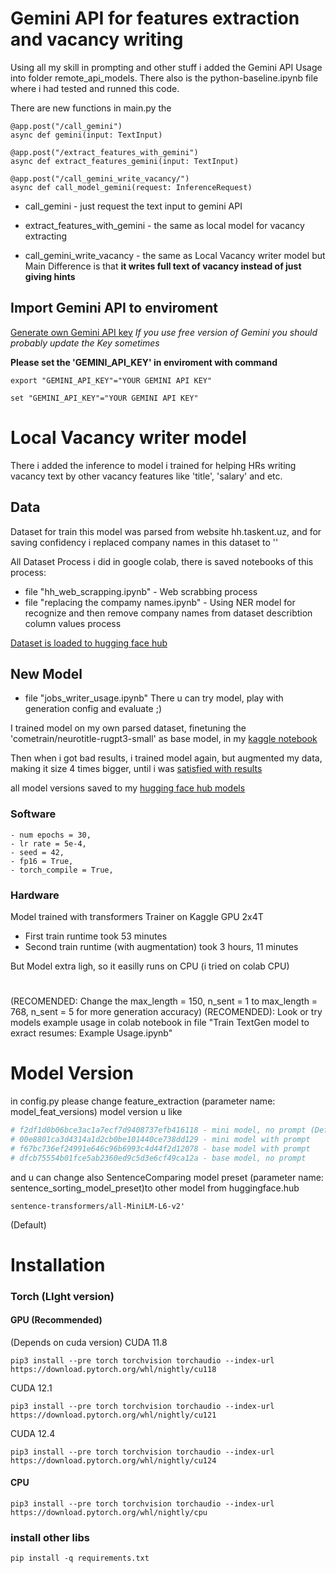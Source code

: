 # Gemini API for features extraction and vacancy writing 

Using all my skill in prompting and other stuff i added the Gemini API Usage into folder remote_api_models. There also is the python-baseline.ipynb file where i had tested and runned this code. 

There are new functions in main.py the 

```
@app.post("/call_gemini")
async def gemini(input: TextInput)

@app.post("/extract_features_with_gemini")
async def extract_features_gemini(input: TextInput) 

@app.post("/call_gemini_write_vacancy/")
async def call_model_gemini(request: InferenceRequest)
```

- call_gemini - just request the text input to gemini API 


- extract_features_with_gemini - the same as local model for vacancy extracting 


- call_gemini_write_vacancy - the same as Local Vacancy writer model but Main Difference is that **it writes full text of vacancy instead of just giving hints**

## Import Gemini API to enviroment

[Generate own Gemini API key](https://aistudio.google.com/app/apikey)
*If you use free version of Gemini you should probably update the Key sometimes*

**Please set the 'GEMINI_API_KEY' in enviroment with command**

```Linux Ubuntu Terminal 
export "GEMINI_API_KEY"="YOUR GEMINI API KEY"
```

```Windows cmd 
set "GEMINI_API_KEY"="YOUR GEMINI API KEY"
```

# Local Vacancy writer model 

There i added the inference to model i trained for helping HRs writing vacancy text by other vacancy features like 'title', 'salary' and etc. 

## Data

Dataset for train this model was parsed from website hh.taskent.uz, and for saving confidency i replaced company names in this dataset to ''

All Dataset Process i did in google colab, there is saved notebooks of this process: 

- file "hh_web_scrapping.ipynb" - Web scrabbing process 
- file "replacing the compamy names.ipynb" - Using NER model for recognize and then remove company names from dataset describtion column values process

[Dataset is loaded to hugging face hub](https://huggingface.co/datasets/doublecringe123/parsed-vacancies-from-headhunter-tashkent)

## New Model

- file "jobs_writer_usage.ipynb" There u can try model, play with generation config and evaluate ;) 

I trained model on my own parsed dataset, finetuning the 'cometrain/neurotitle-rugpt3-small' as base model, in my [kaggle notebook](https://www.kaggle.com/code/yannchikk/solution-for-my-summer-internship?scriptVersionId=191968661)

Then when i got bad results, i trained model again, but augmented my data, making it size 4 times bigger, until i was [satisfied with results](https://www.kaggle.com/code/yannchikk/solution-for-my-summer-internship?scriptVersionId=192142602)


all model versions saved to my [hugging face hub models](https://huggingface.co/doublecringe123/job-describtion-copilot-ru/)

### Software

    - num epochs = 30, 
    - lr rate = 5e-4, 
    - seed = 42, 
    - fp16 = True, 
    - torch_compile = True, 

### Hardware 
Model trained with transformers Trainer on Kaggle GPU 2x4T

- First train runtime took 53 minutes
- Second train runtime (with augmentation) took 3 hours, 11 minutes

But Model extra ligh, so it easilly runs on CPU (i tried on colab CPU)

#

(RECOMENDED: Change the max_length = 150, n_sent = 1 to  max_length = 768, n_sent = 5 for more generation accuracy) 
(RECOMENDED): Look or try models example usage in colab notebook in file "Train TextGen model to exract resumes: Example Usage.ipynb" 

# Model Version 

in config.py please change feature_extraction (parameter name: model_feat_versions) model version u like 

```python
# f2df1d0b06bce3ac1a7ecf7d9408737efb416118 - mini model, no prompt (Default)
# 00e8801ca3d4314a1d2cb0be101440ce738dd129 - mini model with prompt 
# f67bc736ef24991e646c96b6993c4d44f2d12078 - base model with prompt
# dfcb75554b01fce5ab2360ed9c5d3e6cf49ca12a - base model, no prompt
```

and u can change also SentenceComparing model preset (parameter name: sentence_sorting_model_preset)to other model from huggingface.hub 

```
sentence-transformers/all-MiniLM-L6-v2'
```
(Default)

# Installation 

### Torch (LIght version)

#### GPU (Recommended)

(Depends on cuda version)
CUDA 11.8 
```
pip3 install --pre torch torchvision torchaudio --index-url https://download.pytorch.org/whl/nightly/cu118
```

CUDA 12.1 
```
pip3 install --pre torch torchvision torchaudio --index-url https://download.pytorch.org/whl/nightly/cu121
```

CUDA 12.4
```
pip3 install --pre torch torchvision torchaudio --index-url https://download.pytorch.org/whl/nightly/cu124
```

#### CPU 

```
pip3 install --pre torch torchvision torchaudio --index-url https://download.pytorch.org/whl/nightly/cpu
```

### install other libs 
```
pip install -q requirements.txt
```
